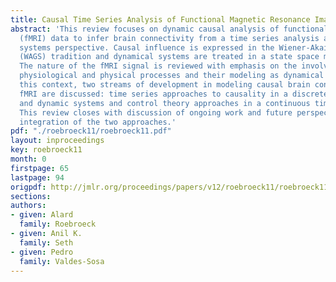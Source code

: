 ```yaml
---
title: Causal Time Series Analysis of Functional Magnetic Resonance Imaging Data.
abstract: 'This review focuses on dynamic causal analysis of functional magnetic resonance
  (fMRI) data to infer brain connectivity from a time series analysis and dynamical
  systems perspective. Causal influence is expressed in the Wiener-Akaike-Granger-Schweder
  (WAGS) tradition and dynamical systems are treated in a state space modeling framework.
  The nature of the fMRI signal is reviewed with emphasis on the involved neuronal,
  physiological and physical processes and their modeling as dynamical systems. In
  this context, two streams of development in modeling causal brain connectivity using
  fMRI are discussed: time series approaches to causality in a discrete time tradition
  and dynamic systems and control theory approaches in a continuous time tradition.
  This review closes with discussion of ongoing work and future perspectives on the
  integration of the two approaches.'
pdf: "./roebroeck11/roebroeck11.pdf"
layout: inproceedings
key: roebroeck11
month: 0
firstpage: 65
lastpage: 94
origpdf: http://jmlr.org/proceedings/papers/v12/roebroeck11/roebroeck11.pdf
sections: 
authors:
- given: Alard
  family: Roebroeck
- given: Anil K.
  family: Seth
- given: Pedro
  family: Valdes-Sosa
---
```

